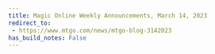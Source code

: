 ```yaml
---
title: Magic Online Weekly Announcements, March 14, 2023
redirect_to:
 - https://www.mtgo.com/news/mtgo-blog-3142023
has_build_notes: False
---
```


